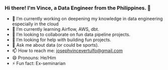 ### Hi there! I'm Vince, a Data Engineer from the Philippines.  👋

- 🔭 I’m currently working on deepening my knowledge in data engineering especially in the cloud
- 🌱 I’m currently learning Airflow, AWS, dbt.
- 👯 I’m looking to collaborate on fun data pipeline projects.
- 🤔 I’m looking for help with building fun projects.
- 💬 Ask me about data (or could be sports).
- 📫 How to reach me: josephvincevertulfo@gmail.com
- 😄 Pronouns: He/Him
- ⚡ Fun fact: Ex-seminarian
